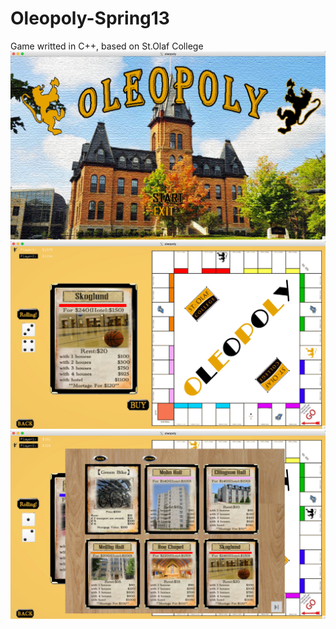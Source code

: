 Oleopoly-Spring13
=================
Game writted in C++, based on St.Olaf College
![alt tag](https://raw.githubusercontent.com/GuanlunMu/Oleopoly-Spring13/master/picDemo/QQ20141031-6@2x.png)
![alt tag](https://raw.githubusercontent.com/GuanlunMu/Oleopoly-Spring13/master/picDemo/QQ20141031-4@2x.png)
![alt tag](https://github.com/GuanlunMu/Oleopoly-Spring13/blob/master/picDemo/QQ20141031-5%402x.png)

